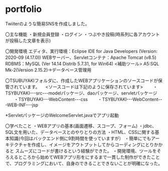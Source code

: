 # portfolio

Twiiterのような簡易SNSを作成しました。

〇主な機能
・新規会員登録
・ログイン
・つぶやき投稿(時系列に各アカウントが投稿した文章を表示)

〇開発環境
エディタ、実行環境：Eclipse IDE for Java Developers (Version: 2020-09 (4.17.0))
WEBサーバー、Servletコンテナ：Apache Tomcat (v8.5)
RDBMS：MySQL (Ver 14.14 Distrib 5.7.31, for Win64)
<補助ツール>
A5:SQL Mk-2(Version 2.15.2)→データベース管理用

〇TSUBUYAKIフォルダに、作成したWEBアプリケーションのソースコードが保管されています。
　<ソースコードは下記のように保存されています>
　　・TSYBUYAKI---src---modelパッケージ、daoパッケージ、servletパッケージ
　　・TSYBUYAKI---WebContent---css
　　・TSYBUYAKI---WebContent---WEB-INF---jsp
  
  *ServletパッケージのWelcomeServlet.javaでアプリ起動
  
〇学べたこと
・WEBアプリの基本(画面遷移、スコープ、フォーム)
・jdbc、SQL文を用いた、データベースとのやりとりの方法
・HTML、CSSに関する基本知識(今回はバックエンド側に9割時間を使っていますが）
・簡単にでもアーキテクチャを作成し、イメージをアウトプットしてからコーディングにとりかかると
スムーズにコードが書けるという経験ができた。
・開発環境、ツールをそろえるところから始めてWEBアプリ形をにするまで一貫した制作ができたこと
で、プログラミングにおいて、自身のできることできないことが明確になった。
